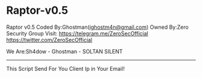 # Raptor-v0.5

Raptor v0.5
Coded By:Ghostman(ighostm4n@gmail.com)
Owned By:Zero Security Group
Visit:
https://telegram.me/ZeroSecOfficial
https://twitter.com/ZeroSecOfficial

We Are:Sh4dow - Ghostman - SOLTAN SILENT

-----------------------------------------------------------


This Script Send For You Client Ip in Your Email!
